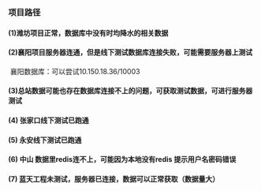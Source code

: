 ### 项目路径

#### (1)潍坊项目正常，数据库中没有时均降水的相关数据

#### (2)襄阳项目服务器连通，但是线下测试数据库连接失败，可能需要服务器上测试

​		襄阳数据库：可以尝试10.150.18.36/10003

#### (3)总站数据可能也存在数据库连接不上的问题，可获取测试数据，可进行服务器测试

#### (4) 张家口线下测试已跑通

#### (5) 永安线下测试已跑通

#### (6) 中山 数据里redis连不上，可能因为本地没有redis 提示用户名密码错误

#### (7) 蓝天工程未测试，服务器已连接，数据可以正常获取（数据量大）

